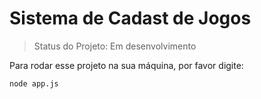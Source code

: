  <h1> Sistema de Cadast de Jogos</h1>

> Status do Projeto: Em desenvolvimento

Para rodar esse projeto na sua máquina, por favor digite:

``` 
node app.js
```
